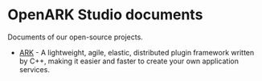 # OpenARK Studio documents

Documents of our open-source projects.

- [ARK](https://openarkstudio.github.io) - A lightweight, agile, elastic, distributed plugin framework written by C++, making it easier and faster to create your own application services.
